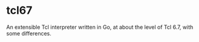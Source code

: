# tcl67
An extensible Tcl interpreter written in Go, at about the level of Tcl 6.7, with some differences. 
